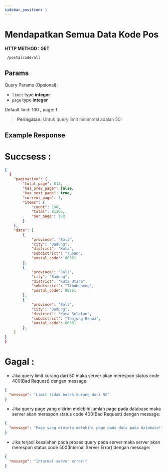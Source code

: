```yaml
---
sidebar_position: 1
---
```


# Mendapatkan Semua Data Kode Pos

**HTTP METHOD : GET**

```txt title="endpoint"
 /postalcode/all
```

## Params

Query Params (Opsional):

- `limit` type **integer**
- `page` type **integer**

Default limit: 100 , page: 1

> **Peringatan:** Untuk query limit minimmal adalah 50!

## Example Response

# Succsess :

```json
{
  {
    "pagination": {
        "total_page": 813,
        "has_prev_page": false,
        "has_next_page": true,
        "current_page": 1,
        "items": {
            "count": 100,
            "total": 81266,
            "per_page": 100
        }
    },
    "data": [
        {
            "province": "Bali",
            "city": "Badung",
            "district": "Kuta",
            "subdistrict": "Tuban",
            "postal_code": 80361
        },
        {
            "province": "Bali",
            "city": "Badung",
            "district": "Kuta Utara",
            "subdistrict": "Tibubeneng",
            "postal_code": 80361
        },
        {
            "province": "Bali",
            "city": "Badung",
            "district": "Kuta Selatan",
            "subdistrict": "Tanjung Benoa",
            "postal_code": 80361
        },
    ]
}
}
```

# Gagal :

- Jika query limit kurang dari 50 maka server akan merespon status code 400(Bad Request) dengan message:

```json
{
  "message": "Limit tidak boleh kurang dari 50"
}
```

- Jika query page yang dikirim melebihi jumlah page pada database maka server akan merespon status code 400(Bad Request) dengan message:

```json
{
  "message": "Page yang diminta melebihi page pada data pada database!"
}
```

- Jika terjadi kesalahan pada proses query pada server maka server akan merespon status code 500(Internal Server Error) dengan message:

```json
{
  "message": "Internal server error!"
}
```

<!--
- `src/pages/index.js` → `localhost:3000/`
- `src/pages/foo.md` → `localhost:3000/foo`
- `src/pages/foo/bar.js` → `localhost:3000/foo/bar`

## Create your first React Page

Create a file at `src/pages/my-react-page.js`:

```jsx title="src/pages/my-react-page.js"
import React from "react";
import Layout from "@theme/Layout";

export default function MyReactPage() {
  return (
    <Layout>
      <h1>My React page</h1>
      <p>This is a React page</p>
    </Layout>
  );
}
```

A new page is now available at [http://localhost:3000/my-react-page](http://localhost:3000/my-react-page).

## Create your first Markdown Page

Create a file at `src/pages/my-markdown-page.md`:

```mdx title="src/pages/my-markdown-page.md"
# My Markdown page

This is a Markdown page
```

A new page is now available at [http://localhost:3000/my-markdown-page](http://localhost:3000/my-markdown-page). -->
